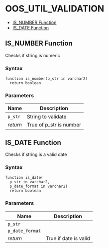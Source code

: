 # OOS_UTIL_VALIDATION

- [IS_NUMBER Function](#is_number)
- [IS_DATE Function](#is_date)








 
## <a name="is_number"></a>IS_NUMBER Function


<p>
<p>Checks if string is numeric</p>
</p>

### Syntax
```plsql
function is_number(p_str in varchar2)
  return boolean
```

### Parameters
Name | Description
--- | ---
`p_str` | String to validate
*return* | True of p_str is number
 
 





 
## <a name="is_date"></a>IS_DATE Function


<p>
<p>Checks if string is a valid date</p>
</p>

### Syntax
```plsql
function is_date(
  p_str in varchar2,
  p_date_format in varchar2)
  return boolean
```

### Parameters
Name | Description
--- | ---
`p_str` | 
`p_date_format` | 
*return* | True if date is valid
 
 





 
